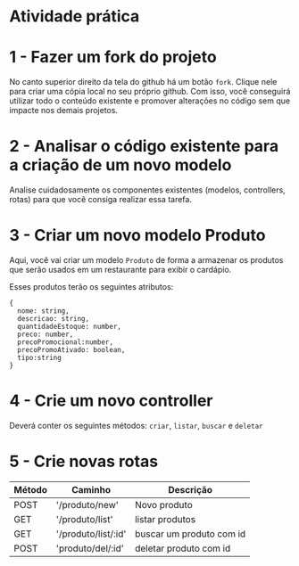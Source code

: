 # Atividade prática

# 1 - Fazer um fork do projeto
No canto superior direito da tela do github há um botão `fork`. Clique nele
para criar uma cópia local no seu próprio github. Com isso, você conseguirá
utilizar todo o conteúdo existente e promover alterações no código sem que
impacte nos demais projetos.

# 2 - Analisar o código existente para a criação de um novo modelo

Analise cuidadosamente os componentes existentes (modelos, controllers, rotas)
para que você consiga realizar essa tarefa.

# 3 - Criar um novo modelo Produto

Aqui, você vai criar um modelo `Produto` de forma a armazenar os produtos que
serão usados em um restaurante para exibir o cardápio.

Esses produtos terão os seguintes atributos:
```
{
  nome: string,
  descricao: string,
  quantidadeEstoque: number,
  preco: number,
  precoPromocional:number,
  precoPromoAtivado: boolean,
  tipo:string
}
```
# 4 - Crie um novo controller

Deverá conter os seguintes métodos: `criar`, `listar`, `buscar` e `deletar`

# 5 - Crie novas rotas

| Método | Caminho            | Descrição                | 
|--------|--------------------|--------------------------|
| POST   | '/produto/new'     | Novo produto             | 
| GET    | '/produto/list'    | listar produtos          | 
| GET    | '/produto/list/:id'| buscar um produto com id | 
| POST   | 'produto/del/:id'  | deletar produto com id   | 

